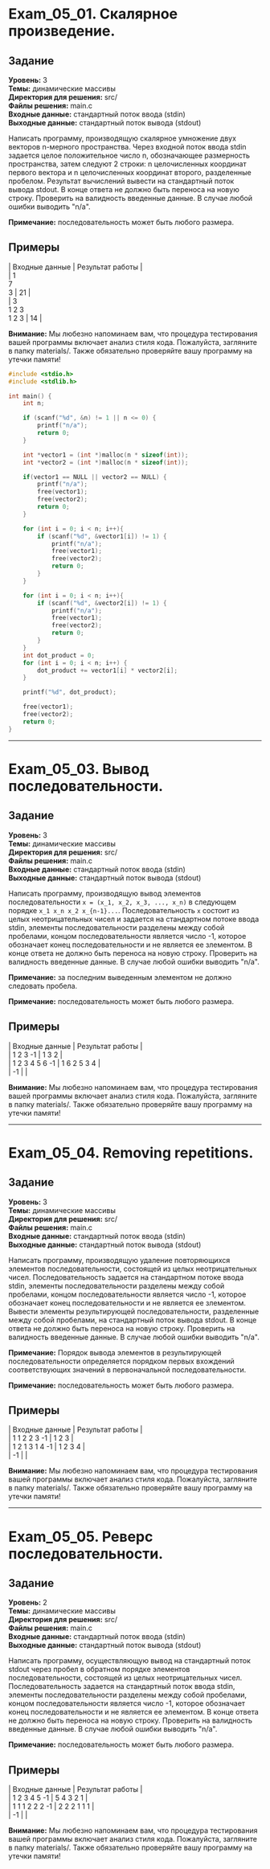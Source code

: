 # Exam_05_01. Скалярное произведение.

## Задание

**Уровень:** 3  
**Темы:** динамические массивы  
**Директория для решения:** src/  
**Файлы решения:** main.c  
**Входные данные:** стандартный поток ввода (stdin)  
**Выходные данные:** стандартный поток вывода (stdout)  

Написать программу, производящую скалярное умножение двух векторов n-мерного пространства. Через входной поток ввода stdin задается целое положительное число n, обозначающее размерность пространства, затем следуют 2 строки: n целочисленных координат первого вектора и n целочисленных координат второго, разделенные пробелом. Результат вычислений вывести на стандартный поток вывода stdout. В конце ответа не должно быть переноса на новую строку. Проверить на валидность введенные данные. В случае любой ошибки выводить "n/a".

**Примечание:** последовательность может быть любого размера.

## Примеры

| Входные данные | Результат работы |  
| 1<br>7<br>3 | 21 |  
| 3<br>1 2 3<br>1 2 3 | 14 |  

**Внимание:** Мы любезно напоминаем вам, что процедура тестирования вашей программы включает анализ стиля кода. Пожалуйста, загляните в папку materials/. Также обязательно проверяйте вашу программу на утечки памяти!
```c
#include <stdio.h>
#include <stdlib.h>

int main() {
    int n;

    if (scanf("%d", &n) != 1 || n <= 0) {
        printf("n/a");
        return 0;
    }

    int *vector1 = (int *)malloc(n * sizeof(int));
    int *vector2 = (int *)malloc(n * sizeof(int));

    if(vector1 == NULL || vector2 == NULL) {
        printf("n/a");
        free(vector1);
        free(vector2);
        return 0;
    }

    for (int i = 0; i < n; i++){
        if (scanf("%d", &vector1[i]) != 1) {
            printf("n/a");
            free(vector1);
            free(vector2);
            return 0;
        }
    }

    for (int i = 0; i < n; i++){
        if (scanf("%d", &vector2[i]) != 1) {
            printf("n/a");
            free(vector1);
            free(vector2);
            return 0;
        }
    }
    int dot_product = 0;
    for (int i = 0; i < n; i++) {
        dot_product += vector1[i] * vector2[i];
    }

    printf("%d", dot_product);

    free(vector1);
    free(vector2);
    return 0;
}
```
________________________________

# Exam_05_03. Вывод последовательности.

## Задание

**Уровень:** 3  
**Темы:** динамические массивы  
**Директория для решения:** src/  
**Файлы решения:** main.c  
**Входные данные:** стандартный поток ввода (stdin)  
**Выходные данные:** стандартный поток вывода (stdout)  

Написать программу, производящую вывод элементов последовательности `x = (x_1, x_2, x_3, ..., x_n)` в следующем порядке `x_1 x_n x_2 x_{n-1}...`. Последовательность `x` состоит из целых неотрицательных чисел и задается на стандартном потоке ввода stdin, элементы последовательности разделены между собой пробелами, концом последовательности является число -1, которое обозначает конец последовательности и не является ее злементом. В конце ответа не должно быть переноса на новую строку. Проверить на валидность введенные данные. В случае любой ошибки выводить "n/a".

**Примечание:** за последним выведенным элементом не должно следовать пробела.

**Примечание:** последовательность может быть любого размера.

## Примеры

| Входные данные | Результат работы |  
| 1 2 3 -1 | 1 3 2 |  
| 1 2 3 4 5 6 -1 | 1 6 2 5 3 4 |  
| -1 |  |  

**Внимание:** Мы любезно напоминаем вам, что процедура тестирования вашей программы включает анализ стиля кода. Пожалуйста, загляните в папку materials/. Также обязательно проверяйте вашу программу на утечки памяти!

________________________________

# Exam_05_04. Removing repetitions.

## Задание

**Уровень:** 3  
**Темы:** динамические массивы  
**Директория для решения:** src/  
**Файлы решения:** main.c  
**Входные данные:** стандартный поток ввода (stdin)  
**Выходные данные:** стандартный поток вывода (stdout)  

Написать программу, производящую удаление повторяющихся элементов последовательности, состоящей из целых неотрицательных чисел. Последовательность задается на стандартном потоке ввода stdin, элементы последовательности разделены между собой пробелами, концом последовательности является число -1, которое обозначает конец последовательности и не является ее злементом. Вывести элементы результирующей последовательности, разделенные между собой пробелами, на стандартный поток вывода stdout. В конце ответа не должно быть переноса на новую строку. Проверить на валидность введенные данные. В случае любой ошибки выводить "n/a".

**Примечание:** Порядок вывода элементов в результирующей последовательности определяется порядком первых вхождений соответствующих значений в первоначальной последовательности.

**Примечание:** последовательность может быть любого размера.

## Примеры

| Входные данные | Результат работы |  
| 1 1 2 2 3 -1 | 1 2 3 |  
| 1 2 1 3 1 4 -1 | 1 2 3 4 |  
| -1 |  |  

**Внимание:** Мы любезно напоминаем вам, что процедура тестирования вашей программы включает анализ стиля кода. Пожалуйста, загляните в папку materials/. Также обязательно проверяйте вашу программу на утечки памяти!

________________________________

# Exam_05_05. Реверс последовательности.

## Задание

**Уровень:** 2  
**Темы:** динамические массивы  
**Директория для решения:** src/  
**Файлы решения:** main.c  
**Входные данные:** стандартный поток ввода (stdin)  
**Выходные данные:** стандартный поток вывода (stdout)  

Написать программу, осуществляющую вывод на стандартный поток stdout через пробел в обратном порядке элементов последовательности, состоящей из целых неотрицательных чисел. Последовательность задается на стандартный поток ввода stdin, элементы последовательности разделены между собой пробелами, концом последовательности является число -1, которое обозначает конец последовательности и не является ее элементом. В конце ответа не должно быть переноса на новую строку. Проверить на валидность введенные данные. В случае любой ошибки выводить "n/a".

**Примечание:** последовательность может быть любого размера.

## Примеры

| Входные данные | Результат работы |  
| 1 2 3 4 5 -1 | 5 4 3 2 1 |  
| 1 1 1 2 2 2 -1 | 2 2 2 1 1 1 |  
| -1 |  |  

**Внимание:** Мы любезно напоминаем вам, что процедура тестирования вашей программы включает анализ стиля кода. Пожалуйста, загляните в папку materials/. Также обязательно проверяйте вашу программу на утечки памяти!
